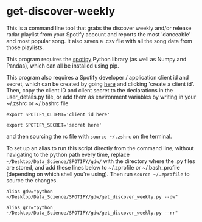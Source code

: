# get-discover-weekly
This is a command line tool that grabs the discover weekly and/or release radar playlist from your Spotify account and reports the most 'danceable' and most popular song. It also saves a .csv file with all the song data from those playlists. 

This program requires the [spotipy](https://spotipy.readthedocs.io/) Python library (as well as Numpy and Pandas), which can all be installed using pip. 

This program also requires a Spotify developer / application client id and secret, which can be created by going [here](https://developer.spotify.com/dashboard/applications) and clicking 'create a client id'. Then, copy the client ID and client secret to the declarations in the user_details.py file, or add them as environment variables by writing in your ~/.zshrc or ~/.bashrc file

`export SPOTIFY_CLIENT='client id here'`

`export SPOTIFY_SECRET='secret here'` 

and then sourcing the rc file with `source ~/.zshrc` on the terminal.

To set up an alias to run this script directly from the command line, without navigating to the python path every time, replace `~/Desktop/Data_Science/SPOTIPY/gdw/` with the directory where the .py files are stored, and add these lines below to ~/.zprofile or ~/.bash_profile (depending on which shell you're using). Then run `source ~/.zprofile` to source the changes.

`alias gdw="python ~/Desktop/Data_Science/SPOTIPY/gdw/get_discover_weekly.py --dw"`

`alias grr="python ~/Desktop/Data_Science/SPOTIPY/gdw/get_discover_weekly.py --rr"`
